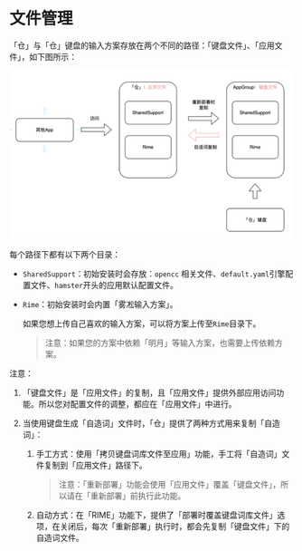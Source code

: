# 文件管理

「仓」与「仓」键盘的输入方案存放在两个不同的路径：「键盘文件」、「应用文件」，如下图所示：

![文件存放路径](images/fileManger_002.png)

每个路径下都有以下两个目录：

* `SharedSupport`：初始安装时会存放：`opencc` 相关文件、`default.yaml`引擎配置文件、`hamster`开头的应用默认配置文件。
* `Rime`：初始安装时会内置「雾凇输入方案」。

    如果您想上传自己喜欢的输入方案，可以将方案上传至`Rime`目录下。

    > 注意：如果您的方案中依赖「明月」等输入方案，也需要上传依赖方案。

注意：

1. 「键盘文件」是「应用文件」的复制，且「应用文件」提供外部应用访问功能。所以您对配置文件的调整，都应在「应用文件」中进行。
2. 当使用键盘生成「自造词」文件时，「仓」提供了两种方式用来复制「自造词」：

    1. 手工方式：使用「拷贝键盘词库文件至应用」功能，手工将「自造词」文件复制到「应用文件」路径下。
        > 注意：「重新部署」功能会使用「应用文件」覆盖「键盘文件」，所以请在「重新部署」前执行此功能。
    2. 自动方式：在「RIME」功能下，提供了「部署时覆盖键盘词库文件」选项，在关闭后，每次「重新部署」执行时，都会先复制「键盘文件」下的自造词文件。



<!-- ## 文件管理功能

「仓」的文件管理功能提供了对文本文件的**简单**编辑功能，方便用户对输入方案中的文本文件做调整。当然它的功能比不过专业的文本编辑器，所以复杂的文件配置调整建议在 PC 上做。

同时，文件的新增、批量删除、重命名等操作，可以通过系统内置的`文件`应用实现。

点击进入「方案文件管理」功能页面，可以看到「通用」，「应用文件」，「键盘文件」三个标签栏。如果您开启了 `iCloud同步` 功能，还可以看到「iCloud」标签。 -->

<!-- ### 通用设置

#### 拷贝键盘词库文件至应用


点击「拷贝键盘词库文件至应用」，它会把「键盘文件」的自造词文件（后缀为`txt`的文件或目录名后缀为`.userdb`下的文件）复制到「应用文件」中。

<!-- > 注意：「RIME」功能下有个「部署时覆盖键盘词库文件」开关，是这里功能的「自动版」。
> 当关闭这个选项后，每次「RIME 重新部署」时，会自动先把`AppGroup`下后缀为`txt`的文件或目录名后缀为`.userdb`下的文件复制到「应用文件」中，然后在覆盖`AppGroup`目录下的`SharedSupport`目录与`Rime`目录。

「使用键盘文件覆盖应用文件」，这个没啥特别的，就是字面含义。 -->

<!-- ### 应用文件与键盘文件


这里提供了两种方式复制「自造词」文件： --> 


<!-- 经过上面的介绍，我们已经知道「应用文件」「键盘文件」的区别和含义了。所以当我们需要调整某个输入方案的配置时，我们应该修改「应用文件」下的文件，而非「键盘文件」下的文件。

如果您还不清楚为什么？请移步到上面的[`应用文件`与`键盘文件`]章节，并仔细阅读。

这里需要注意一点：任何配置文件的调整，在调整完毕后，需要运行「RIME」-> 「重新部署」。 -->

<!-- 应用文件与键盘文件在不同的路径下，供「仓」与「仓」键盘使用。


* 当需要调整某个输入方案的配置时，请调整「应用文件」目录下的文件，在修改完毕后，需要运行「RIME」下的「重新部署」。
* 当您使用输入方案中的自造词功时，「键盘文件」

### 键盘文件 -->


<!-- ## 输入方案文件如何存放 -->

<!-- 首先，我们需要知道： -->

<!-- 1. 输入方案之间可以有依赖关系。比如 A 输入方案可以依赖 B 输入方案，并在 B 的基础上提供 B 中没有的功能。 于是 B 输入方案就可以作为基础方案，供其他的方案使用。
2. 输入方案的之间都某些功能，存在重复文件，比如输入方案中的「简繁切换」需要使用的 `opencc`文件，候选文件的「emoji」00等功能，他们需要的文件可能是相同的。

基于以上两点的需求，我们可以把这些重复相同的文件放在一个「公共区域」，而把不能共用的文件放在「用户区域」，从而达到文件复用的目的，间接也能达到减少磁盘占用的目的。

在「RIME」的引擎设计中，可以分别指定「公共区域」的目录和「用户区域」的目录。在「仓」中，「公共区域」指 `SharedSupport` 目录，「用户区域」指 `Rime` 目录。 -->

<!-- 在「仓」中， -->

<!-- 如果您不想使用内置输入方案，可以删除 `Rime` 目录下的全部文件，并上传自己的输入方案至`Rime`目录。（为了更加便捷的操作，也可以先删除 `Rime` 目录，然后把自己的方案上传至新建的 `Rime` 目录中。） -->

<!-- 注意，「仓」为了减少应用安装包的体积，「公共区域」的`SharedSupport`目录下没有输入方案，所以有依赖「明月输入方案」的输入方案，也就需要自行上传「明月输入方案」。 -->





<!-- ## 应用文件与键盘文件的区别

由于 iOS 系统的安全限制，每个应用的文件都是存放在自己的沙盒路径下，彼此之间无法访问对方的目录文件。

> 这里说法可能不严谨，iOS 也提供了一些方法使 app 之间可以访问彼此的沙盒目录下的文件，但不适用「仓」，这里仅是为了说明「仓」的存储文件的逻辑。

「仓」输入法应用（以下简称「仓」） 与「仓」键盘，您可以理解为是两个不同的应用（「仓」键盘正确的说法叫「扩展应用」）。于是，我们在「仓」中存放的输入方案文件（即`SharedSupport`,`Rime`两个目录下的文件），「仓」键盘是无法访问的。

iOS 针对这种情况，提供了`AppGroup`的功能，您可以理解为共享目录，在`AppGroup`下的文件，「仓」与「仓」键盘就可以读取到。

> 注意：`AppGroup`目录下的文件，「仓」键盘只有读权限，没有写权限，除非开启键盘的「完全访问权限」后，「仓」键盘才拥有写权限。
> 所以使用自造词功能的用户，需要为键盘开启「完全访问权限」后，自造词才能保存到磁盘中。
> 对于使用可以调整词频的输入方案的用户，也需要开启「完全访问权限」后，词频才能保存。

但`AppGroup`有个问题，无法开放给第三方应用访问。比如，您无法使用系统内置的「文件」应用去管理「仓」的输入法文件，也无法使用第三方的文件编辑器（如：Textastic 等）去编辑「仓」的文件。


为了满足上述需求，「仓」是这样设计文件存储的：

1. 「仓」将输入方案存储在自己的沙盒目录下，并添加了应用配置声明，这样系统应用的「文件」及第三方的文件编辑器（如：Textastic 等）就可以访问「仓」的文件了。
2. 同时，「仓」在每次「重新部署」时，会将自己沙盒目录下的 `SharedSupport`，`Rime`目录复制到`AppGroup`目录下，这样「仓」键盘也可以访问了输入方案的文件了。

现在解释下`应用文件`与`键盘文件`：

* `应用文件`：指「仓」沙盒目录下的文件。
* `键盘文件`：指`AppGroup`下的文件。


 -->